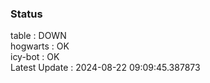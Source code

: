 ### Status


table : DOWN  
hogwarts : OK  
icy-bot : OK  
Latest Update : 2024-08-22 09:09:45.387873
